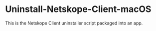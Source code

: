 # Uninstall-Netskope-Client-macOS
This is the Netskope Client uninstaller script packaged into an app.
